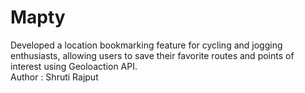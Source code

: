 # Mapty

Developed a location bookmarking feature for cycling and jogging enthusiasts, allowing users to save their
favorite routes and points of interest using Geoloaction API.
<br>
Author : Shruti Rajput
